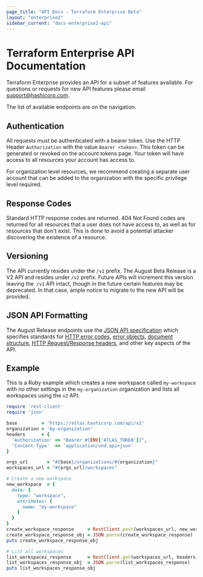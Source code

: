 ```yaml
---
page_title: "API Docs - Terraform Enterprise Beta"
layout: "enterprise2"
sidebar_current: "docs-enterprise2-api"
---
```



# Terraform Enterprise API Documentation

Terraform Enterprise provides an API for a subset of features available. For questions or requests for new API features please email support@hashicorp.com.

The list of available endpoints are on the navigation.

## Authentication

All requests must be authenticated with a bearer token. Use the HTTP Header `Authorization` with the value `Bearer <token>`. This token can be generated or revoked on the account tokens page. Your token will have access to all resources your account has access to.

For organization level resources, we recommend creating a separate user account that can be added to the organization with the specific privilege level required.

## Response Codes

Standard HTTP response codes are returned. 404 Not Found codes are returned for all resources that a user does not have access to, as well as for resources that don't exist. This is done to avoid a potential attacker discovering the existence of a resource.

## Versioning

The API currently resides under the `/v1` prefix. The August Beta Release is a V2 API and resides under `/v2` prefix. Future APIs will increment this version leaving the` /v1` API intact, though in the future certain features may be deprecated. In that case, ample notice to migrate to the new API will be provided.

## JSON API Formatting

The August Release endpoints use the [JSON API specification](http://jsonapi.org/) which specifies standards for [HTTP error codes](http://jsonapi.org/examples/#error-objects-error-codes), [error objects](http://jsonapi.org/examples/#error-objects-basics), [document structure](http://jsonapi.org/format/#document-structure), [HTTP Request/Response headers](http://jsonapi.org/format/#content-negotiation), and other key aspects of the API.

## Example

This is a Ruby example which creates a new workspace called `my-workspace` with no other settings in the `my-organization` organization and lists all workspaces using the `v2` API.

```ruby
require 'rest-client'
require 'json'

base         = 'https://atlas.hashicorp.com/api/v2'
organization = 'my-organization'
headers      = {
  'Authorization' => "Bearer #{ENV['ATLAS_TOKEN']}",
  'Content-Type'  => 'application/vnd.api+json'
}

orgs_url       = "#{base}/organizations/#{organization}"
workspaces_url = "#{orgs_url}/workspaces"

# Create a new workspace
new_workspace  = {
  data: {
    type: "workspace",
    attributes: {
      name: "my-workspace"
    }
  }
}
create_workspace_response     = RestClient.post(workspaces_url, new_workspace.to_json, headers)
create_workspace_response_obj = JSON.parse(create_workspace_response)
puts create_workspace_response_obj

# List all workspaces
list_workspaces_response      = RestClient.get(workspaces_url, headers)
list_workspaces_response_obj  = JSON.parse(list_workspaces_response)
puts list_workspaces_response_obj
```

